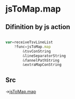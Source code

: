 # jsToMap.map

## Difinition by js action

```js.js

var=receiveTsvLineList
	?func=jsToMap.map
		&tsvConString
		&lineSeparatorString
		&fannelPathString
		&extraMapConString
```

## Src

->[jsToMap.map](https://github.com/puutaro/CommandClick/blob/master/app/src/main/java/com/puutaro/commandclick/fragment_lib/terminal_fragment/js_interface/text/JsToMap.kt#L48)


